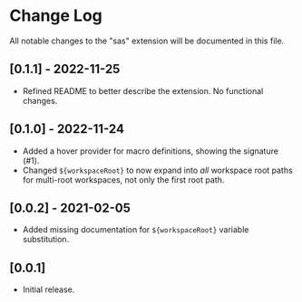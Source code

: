 # Change Log

All notable changes to the "sas" extension will be documented in this file.

## [0.1.1] - 2022-11-25

- Refined README to better describe the extension. No functional changes.

## [0.1.0] - 2022-11-24

- Added a hover provider for macro definitions, showing the signature (#1).
- Changed `${workspaceRoot}` to now expand into _all_ workspace root paths for multi-root workspaces, not only the first root path.

## [0.0.2] - 2021-02-05

- Added missing documentation for `${workspaceRoot}` variable substitution.

## [0.0.1]

- Initial release.
